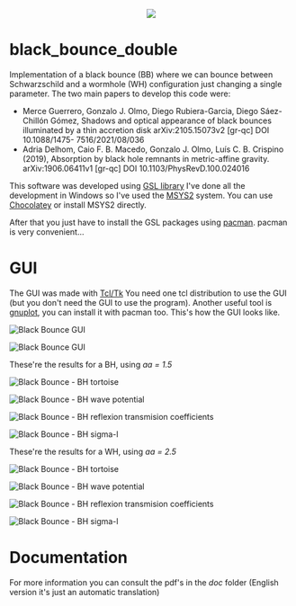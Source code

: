 <p align="center">
  <img src="/img/sigma-l-wh.png">
</p>

# black_bounce_double
Implementation of a black bounce (BB) where we can bounce between Schwarzschild and a wormhole (WH) configuration just changing a single parameter.
The two main papers to develop this code were:

- Merce Guerrero, Gonzalo J. Olmo, Diego Rubiera-Garcia, Diego
Sáez-Chillón Gómez, Shadows and optical appearance of black bounces illuminated
by a thin accretion disk arXiv:2105.15073v2 [gr-qc] DOI 10.1088/1475-
7516/2021/08/036
- Adria Delhom, Caio F. B. Macedo, Gonzalo J. Olmo, Luís C. B.
Crispino (2019), Absorption by black hole remnants in metric-affine gravity.
arXiv:1906.06411v1 [gr-qc] DOI 10.1103/PhysRevD.100.024016

This software was developed using [GSL library](https://www.gnu.org/software/gsl/) I've done all the development in Windows so I've used the [MSYS2](https://www.msys2.org/) system. You can use [Chocolatey](https://chocolatey.org/) or install MSYS2 directly.

After that you just have to install the GSL packages using [pacman](https://archlinux.org/pacman/pacman.8.html). pacman is very convenient...

# GUI
The GUI was made with [Tcl/Tk](https://www.tcl.tk/) You need one tcl distribution to use the GUI (but you don't need the GUI to use the program). Another useful tool is [gnuplot](http://www.gnuplot.info/), you can install it with pacman too.
This's how the GUI looks like.

![Black Bounce GUI](/img/gui-1.PNG)

![Black Bounce GUI](/img/gui-2.PNG)

These're the results for a BH, using *aa = 1.5*

![Black Bounce - BH tortoise](/img/tortoise-bh.PNG)

![Black Bounce - BH wave potential](/img/wave-pot-bh.PNG)

![Black Bounce - BH reflexion transmision coefficients](/img/reflexion-transmision-bh.PNG)

![Black Bounce - BH sigma-l](/img/sigma-l-bh.png)

These're the results for a WH, using *aa = 2.5*

![Black Bounce - BH tortoise](/img/tortoise-wh.PNG)

![Black Bounce - BH wave potential](/img/wave-pot-wh.PNG)

![Black Bounce - BH reflexion transmision coefficients](/img/reflexion-transmision-wh.PNG)

![Black Bounce - BH sigma-l](/img/sigma-l-wh.png)

# Documentation
For  more information you can consult the pdf's in the *doc* folder (English version it's just an automatic translation)
